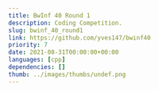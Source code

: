 ```yaml
---
title: BwInf 40 Round 1
description: Coding Competition.
slug: bwinf_40_round1
link: https://github.com/yves147/bwinf40
priority: 7
date: 2021-08-31T00:00:00+00:00
languages: [cpp]
dependencies: []
thumb: ../images/thumbs/undef.png
---
```


